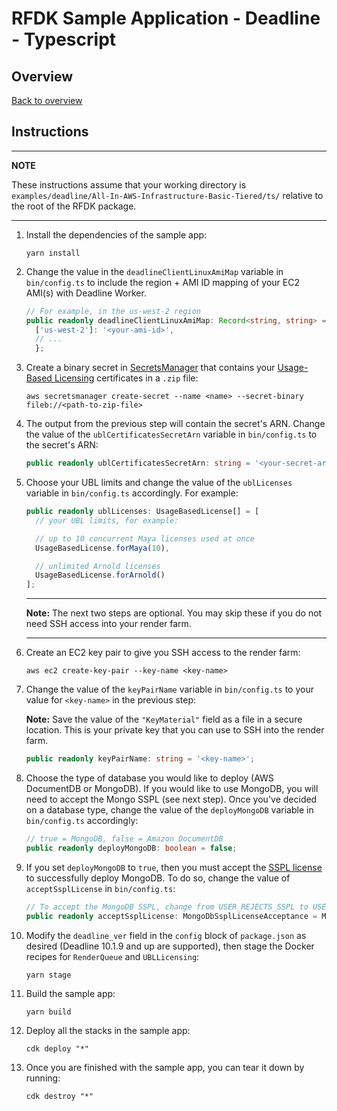 # RFDK Sample Application - Deadline - Typescript

## Overview
[Back to overview](../README.md)

## Instructions

---
**NOTE**

These instructions assume that your working directory is `examples/deadline/All-In-AWS-Infrastructure-Basic-Tiered/ts/` relative to the root of the RFDK package.

---

1.  Install the dependencies of the sample app:

    ```
    yarn install
    ```
2.  Change the value in the `deadlineClientLinuxAmiMap` variable in `bin/config.ts` to include the region + AMI ID mapping of your EC2 AMI(s) with Deadline Worker.

    ```ts
    // For example, in the us-west-2 region
    public readonly deadlineClientLinuxAmiMap: Record<string, string> = {
      ['us-west-2']: '<your-ami-id>',
      // ...
      };
    ```
3.  Create a binary secret in [SecretsManager](https://aws.amazon.com/secrets-manager/) that contains your [Usage-Based Licensing](https://docs.thinkboxsoftware.com/products/deadline/10.1/1_User%20Manual/manual/aws-portal/licensing-setup.html?highlight=usage%20based%20licensing) certificates in a `.zip` file:

    ```
    aws secretsmanager create-secret --name <name> --secret-binary fileb://<path-to-zip-file>
    ```
4.  The output from the previous step will contain the secret's ARN. Change the value of the `ublCertificatesSecretArn` variable in `bin/config.ts` to the secret's ARN:

    ```ts
    public readonly ublCertificatesSecretArn: string = '<your-secret-arn>';
    ```
5.  Choose your UBL limits and change the value of the `ublLicenses` variable in `bin/config.ts` accordingly. For example:

    ```ts
    public readonly ublLicenses: UsageBasedLicense[] = [
      // your UBL limits, for example:

      // up to 10 concurrent Maya licenses used at once
      UsageBasedLicense.forMaya(10),

      // unlimited Arnold licenses
      UsageBasedLicense.forArnold()
    ];
    ```

    ---

    **Note:** The next two steps are optional. You may skip these if you do not need   SSH access into your render farm.

    ---
6.  Create an EC2 key pair to give you SSH access to the render farm:

    ```
    aws ec2 create-key-pair --key-name <key-name>
    ```
7.  Change the value of the `keyPairName` variable in `bin/config.ts` to your value for `<key-name>` in the previous step:

    **Note:** Save the value of the `"KeyMaterial"` field as a file in a secure location. This is your private key that you can use to SSH into the render farm.

    ```ts
    public readonly keyPairName: string = '<key-name>';
    ```
8.  Choose the type of database you would like to deploy (AWS DocumentDB or MongoDB).
    If you would like to use MongoDB, you will need to accept the Mongo SSPL (see next step).
    Once you've decided on a database type, change the value of the `deployMongoDB` variable in `bin/config.ts` accordingly:

    ```ts
    // true = MongoDB, false = Amazon DocumentDB
    public readonly deployMongoDB: boolean = false;
    ```
9.  If you set `deployMongoDB` to `true`, then you must accept the [SSPL license](https://www.mongodb.com/licensing/server-side-public-license) to successfully deploy MongoDB. To do so, change the value of `acceptSsplLicense` in `bin/config.ts`:

    ```ts
    // To accept the MongoDB SSPL, change from USER_REJECTS_SSPL to USER_ACCEPTS_SSPL
    public readonly acceptSsplLicense: MongoDbSsplLicenseAcceptance = MongoDbSsplLicenseAcceptance.USER_REJECTS_SSPL;
    ```
10. Modify the `deadline_ver` field in the `config` block of `package.json` as desired (Deadline 10.1.9 and up are supported), then stage the Docker recipes for `RenderQueue` and `UBLLicensing`:

    ```
    yarn stage
    ```
11. Build the sample app:

    ```
    yarn build
    ```
12. Deploy all the stacks in the sample app:

    ```
    cdk deploy "*"
    ```
13. Once you are finished with the sample app, you can tear it down by running:

    ```
    cdk destroy "*"
    ```
